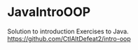 # JavaIntroOOP
Solution to introduction Exercises to Java.
https://github.com/CtlAltDefeat2/intro-oop
